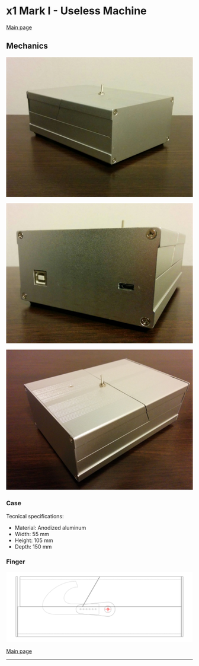 # x1 Mark I - Useless Machine

[Main page]

## Mechanics

![Mechanical design](Pictures/IMG_20151007_005004.jpg)

![Mechanical design](Pictures/IMG_20151007_005156.jpg)

![Mechanical design](Pictures/IMG_20151007_005347.jpg)

### Case
Tecnical specifications:
- Material: Anodized aluminum
- Width: 55 mm
- Height: 105 mm
- Depth: 150 mm

### Finger
![Finger design](Pictures/x1.svg)

[Main page]

---

[Main page]: ../README.md
